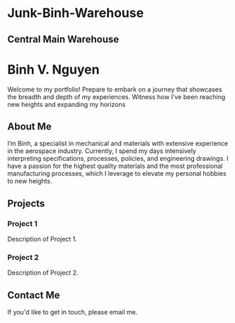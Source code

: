# Junk-Binh-Warehouse
## Central Main Warehouse
# Binh V. Nguyen 

Welcome to my portfolio! Prepare to embark on a journey that showcases the breadth and depth of my experiences. Witness how I’ve been reaching new heights and expanding my horizons

## About Me

I’m Binh, a specialist in mechanical and materials with extensive experience in the aerospace industry. Currently, I spend my days intensively interpreting specifications, processes, policies, and engineering drawings. I have a passion for the highest quality materials and the most professional manufacturing processes, which I leverage to elevate my personal hobbies to new heights.

## Projects

### Project 1

Description of Project 1.

### Project 2

Description of Project 2.

## Contact Me

If you'd like to get in touch, please email me.
